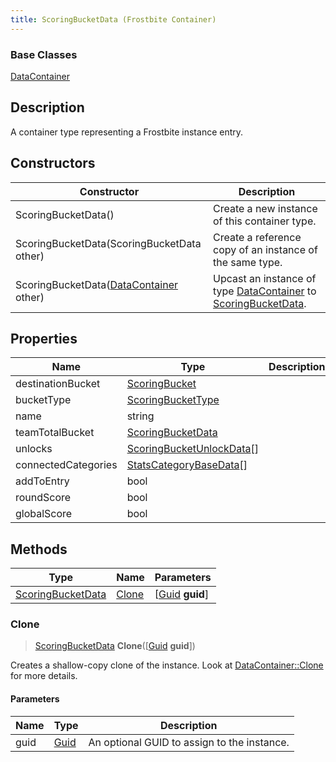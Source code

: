 ```yaml
---
title: ScoringBucketData (Frostbite Container)
---
```

### Base Classes

[DataContainer](/vext/ref/cls/shr/datacontainer)

## Description

A container type representing a Frostbite instance entry.

## Constructors

| Constructor                                                                  | Description                                                                                                               |
| ---------------------------------------------------------------------------- | ------------------------------------------------------------------------------------------------------------------------- |
| ScoringBucketData()                                                          | Create a new instance of this container type.                                                                             |
| ScoringBucketData(ScoringBucketData other)                                   | Create a reference copy of an instance of the same type.                                                                  |
| ScoringBucketData([DataContainer](/vext/ref/cls/shr/datacontainer) other) | Upcast an instance of type [DataContainer](/vext/ref/cls/shr/datacontainer) to [ScoringBucketData](ScoringBucketData). |

## Properties

| Name                | Type                                                   | Description |
| ------------------- | ------------------------------------------------------ | ----------- |
| destinationBucket   | [ScoringBucket](ScoringBucket)                         |             |
| bucketType          | [ScoringBucketType](ScoringBucketType)                 |             |
| name                | string                                                 |             |
| teamTotalBucket     | [ScoringBucketData](ScoringBucketData)                 |             |
| unlocks             | [ScoringBucketUnlockData](ScoringBucketUnlockData)\[\] |             |
| connectedCategories | [StatsCategoryBaseData](StatsCategoryBaseData)\[\]     |             |
| addToEntry          | bool                                                   |             |
| roundScore          | bool                                                   |             |
| globalScore         | bool                                                   |             |

## Methods

| Type                                   | Name            | Parameters                                     |
| -------------------------------------- | --------------- | ---------------------------------------------- |
| [ScoringBucketData](ScoringBucketData) | [Clone](#clone) | \[[Guid](/vext/ref/cls/shr/guid) **guid**\] |

### Clone

> [ScoringBucketData](ScoringBucketData) **Clone**(\[[Guid](/vext/ref/cls/shr/guid) **guid**\])

Creates a shallow-copy clone of the instance. Look at [DataContainer::Clone](/vext/ref/cls/shr/datacontainer#clone) for more details.

#### Parameters

| Name | Type         | Description                                 |
| ---- | ------------ | ------------------------------------------- |
| guid | [Guid](Guid) | An optional GUID to assign to the instance. |
